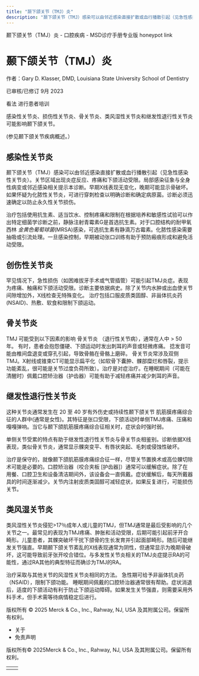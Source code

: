 ```yaml
---
title: "颞下颌关节（TMJ）炎"
description: "颞下颌关节（TMJ）感染可以由邻近感染直接扩散或血行播散引起（见急性感染性关节炎）。关节区域出现炎症反应、疼痛和下颌活动受限。局部感染征象与全身性病变或邻近感染相关提示本诊断。早期X线表现无变化，晚期可能显示骨破坏。如果怀疑为化脓性关节炎，可进行穿刺检查以明确诊断和确定病原菌。诊断必须迅速确定以防止永久性关节损伤。"
---
```


﻿颞下颌关节（TMJ）炎 - 口腔疾病 - MSD诊疗手册专业版 honeypot link

# 颞下颌关节（TMJ）炎

作者：Gary D. Klasser, DMD, Louisiana State University School of Dentistry

已审核/已修订 9月 2023

看法 进行患者培训

感染性关节炎、损伤性关节炎、骨关节炎、类风湿性关节炎和继发性退行性关节炎可能影响颞下颌关节。

(参见颞下颌关节疾病概述。）

## 感染性关节炎

颞下颌关节（TMJ）感染可以由邻近感染直接扩散或血行播散引起（见急性感染性关节炎）。关节区域出现炎症反应、疼痛和下颌活动受限。局部感染征象与全身性病变或邻近感染相关提示本诊断。早期X线表现无变化，晚期可能显示骨破坏。如果怀疑为化脓性关节炎，可进行穿刺检查以明确诊断和确定病原菌。诊断必须迅速确定以防止永久性关节损伤。

治疗包括使用抗生素、适当饮水、控制疼痛和限制在根据培养和敏感性试验可以作出特定细菌学诊断之前，静脉注射青霉素G是首选抗生素。对于口腔结构的耐甲氧西林 _金黄色葡萄球菌_(MRSA)感染，可选抗生素有静滴万古霉素。化脓性感染需要抽吸或引流处理。一旦感染控制，早期被动张口训练有助于预防瘢痕形成和避免活动受限。

## 创伤性关节炎

罕见情况下，急性损伤（如困难拔牙手术或气管插管）可能引起TMJ炎症。表现为疼痛、触痛和下颌活动受限。诊断主要依据病史。除了关节内水肿或出血使关节间隙增加外，X线检查无特殊变化。 治疗包括口服皮质类固醇、非甾体抗炎药 (NSAID)、热敷、软食和限制下颌运动。

## 骨关节炎

TMJ 可能受到以下因素的影响 骨关节炎 （退行性关节病），通常在人中 > 50 年。 有时，患者会抱怨僵硬、下颌运动时发出刺耳的声音或轻微疼痛。 捻发音可能由椎间盘退变或穿孔引起，导致骨骼在骨骼上磨碎。 骨关节炎常涉及双侧TMJ。X射线或锥束CT可能显示扁平化（如软骨下囊肿、髁部糜烂和唇裂，提示功能紊乱，很可能是关节过度负荷所致）。治疗是对症治疗。在睡眠期间（可能在清醒时）佩戴口腔矫治器（护齿器）可能有助于减轻疼痛并减少刺耳的声音。

## 继发性退行性关节炎

这种关节炎通常发生在 20 至 40 岁有外伤史或持续性颞下颌关节 肌筋膜疼痛综合征的人群中(通常是女性)。其特征是张口受限，下颌活动时单侧TMJ疼痛、压痛和嘎嘎弹响。当它与颞下颌肌筋膜疼痛综合征相关时，症状会时强时弱。

单侧关节受累的特点有助于继发性退行性关节炎与骨关节炎相鉴别。诊断依据X线表现，类似骨关节炎，通常显示髁突变平、有唇状突起、毛刺或侵蚀性破坏。

治疗是保守的，就像颞下颌肌筋膜疼痛综合征一样，尽管关节置换术或高位髁切除术可能是必要的。口腔矫治器（咬合夹板 \[护齿器\]）通常可以缓解症状。除了在用餐、口腔卫生和设备清洁期间外，该设备会一直佩戴。症状缓解后，每天所戴器具的时间逐渐减少。关节内注射皮质类固醇可减轻症状，如果反复进行，可能损伤关节。

## 类风湿关节炎

类风湿性关节炎侵犯>17％成年人或儿童的TMJ，但TMJ通常是最后受影响的几个关节之一。最常见的表现为TMJ疼痛、肿胀和活动受限，后期可能引起前牙开合畸形。儿童患者，其髁突破坏干扰下颌骨的生长发育并引起面部畸形。随后可能继发关节强直。早期颞下颌关节紊乱的X线表现通常为阴性，但通常显示为晚期骨破坏，这可能导致前牙张开咬合错位。与多发性关节炎相关的TMJ炎症提示RA的可能性，通过RA其他的典型特征而确诊为TMJ的RA。

治疗采取与其他关节的风湿性关节炎相同的方法。 急性期可给予非甾体抗炎药（NSAID），限制下颌功能。 睡眠期间佩戴的口腔矫治器通常很有帮助。症状消退后，适度的下颌活动有利于防止下颌运动障碍。如果发生关节强直，则需要采用外科手术，但手术需等待病情稳定后进行。



版权所有 © 2025
Merck & Co., Inc., Rahway, NJ, USA 及其附属公司。保留所有权利。

- 关于
- 免责声明

版权所有© 2025Merck & Co., Inc., Rahway, NJ, USA 及其附属公司。保留所有权利。

|     |     |
| --- | --- |
|  |  |